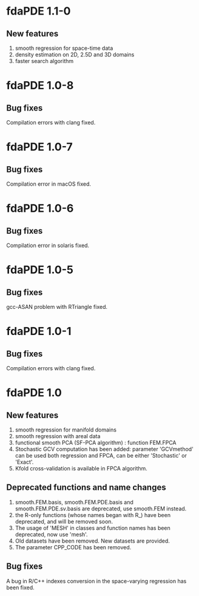 # fdaPDE 1.1-0

## New features

1) smooth regression for space-time data
2) density estimation on 2D, 2.5D and 3D domains 
3) faster search algorithm 

# fdaPDE 1.0-8

## Bug fixes
Compilation errors with clang fixed.

# fdaPDE 1.0-7

## Bug fixes
Compilation error in macOS fixed.

# fdaPDE 1.0-6

## Bug fixes
Compilation error in solaris fixed.


# fdaPDE 1.0-5

## Bug fixes
gcc-ASAN problem with RTriangle fixed.


# fdaPDE 1.0-1

## Bug fixes
Compilation errors with clang fixed.


# fdaPDE 1.0

## New features

1) smooth regression for manifold domains 
2) smooth regression with areal data 
3) functional smooth PCA (SF-PCA algorithm) : function FEM.FPCA
4) Stochastic GCV computation has been added: parameter 'GCVmethod' can be used both regression and FPCA, can be either 'Stochastic' or 'Exact'.
5) Kfold cross-validation is available in FPCA algorithm.

## Deprecated functions and name changes

1) smooth.FEM.basis, smooth.FEM.PDE.basis and smooth.FEM.PDE.sv.basis are deprecated, use smooth.FEM instead.
2) the R-only functions (whose names began with R_) have been deprecated, and will be removed soon.
2) The usage of 'MESH' in classes and function names has been deprecated, now use 'mesh'.
3) Old datasets have been removed. New datasets are provided.
4) The parameter CPP_CODE has been removed. 

## Bug fixes
A bug in R/C++ indexes conversion in the space-varying regression has been fixed.
